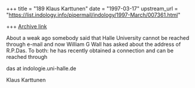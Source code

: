 +++
title = "189 Klaus Karttunen"
date = "1997-03-17"
upstream_url = "https://list.indology.info/pipermail/indology/1997-March/007361.html"

+++
[Archive link](https://list.indology.info/pipermail/indology/1997-March/007361.html)

About a weak ago somebody said that Halle University cannot be reached 
through e-mail and now William G Wall has asked about the address of 
R.P.Das. To both: he has recently obtained a connection and can be 
reached through

das at indologie.uni-halle.de

Klaus Karttunen





